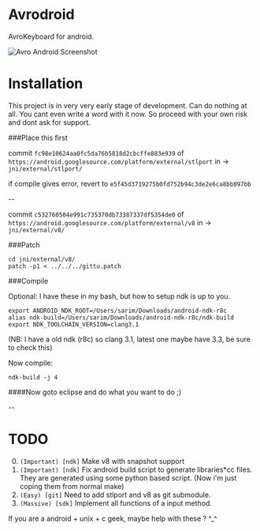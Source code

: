 Avrodroid
==
AvroKeyboard for android.

![Avro Android Screenshot](http://cl.ly/SQN6/screenshot-avrodroid.png)

Installation
==
This project is in very very early stage of development. Can do nothing at all. You cant even write a word with it now. So proceed with your own risk and dont ask for support.

###Place this first


commit `fc98e10624aa0fc5da76b5818d2cbcffe883e939` 
of `https://android.googlesource.com/platform/external/stlport`
in -> `jni/external/stlport/`

if compile gives error, revert to `e5f45d3719275b0fd752b94c3de2e6ca8bb097bb`

--

commit `c532760504e991c735370db73387337df5354de0` 
of `https://android.googlesource.com/platform/external/v8`
in -> `jni/external/v8/`


###Patch

	cd jni/external/v8/
	patch -p1 < ../../../gittu.patch



###Compile



Optional:
I have these in my bash, but how to setup ndk is up to you.

	export ANDROID_NDK_ROOT=/Users/sarim/Downloads/android-ndk-r8c
	alias ndk-build=/Users/sarim/Downloads/android-ndk-r8c/ndk-build
	export NDK_TOOLCHAIN_VERSION=clang3.1

(NB: I have a old ndk (r8c) so clang 3.1, latest one maybe have 3.3, be sure to check this)

Now compile:

	ndk-build -j 4


####Now goto eclipse and do what you want to do ;)


--


TODO
==

0. `(Important) [ndk]` Make v8 with snapshot support
0. `(Important) [ndk]` Fix android build script to generate libraries*cc files. They are generated using some python based script. (Now i'm just coping them from normal make)
0. `(Easy) [git]` Need to add stlport and v8 as git submodule.
0. `(Massive) [sdk]` Implement all functions of a input method.

If you are a android + unix + c geek, maybe help with these ? ^_^